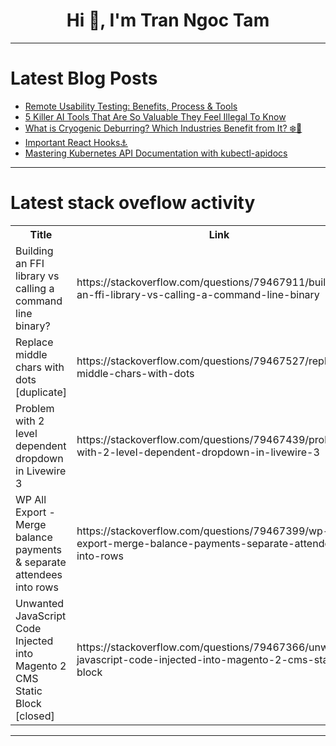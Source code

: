 <h1 align="center">Hi 👋, I'm Tran Ngoc Tam</h1>

---

# Latest Blog Posts 
<!-- BLOG-POST-LIST:START -->
- [Remote Usability Testing: Benefits, Process &amp; Tools](https://dev.to/lollypopdesign/remote-usability-testing-benefits-process-tools-16o)
- [5 Killer AI Tools That Are So Valuable They Feel Illegal To Know](https://dev.to/nitinfab/5-killer-ai-tools-that-are-so-valuable-they-feel-illegal-to-know-4kml)
- [What is Cryogenic Deburring? Which Industries Benefit from It? ❄️🔧](https://dev.to/henglihong-js/what-is-cryogenic-deburring-which-industries-benefit-from-it-11eg)
- [Important React Hooks⚓](https://dev.to/aryan015/important-react-hooks-2d0e)
- [Mastering Kubernetes API Documentation with kubectl-apidocs](https://dev.to/alzhi_f93e67fa45b972/mastering-kubernetes-api-documentation-with-kubectl-apidocs-1mmi)
<!-- BLOG-POST-LIST:END -->

---

# Latest stack oveflow activity
<table>
  <tr><th>Title</th><th>Link</th></tr>
  <!-- STACKOVERFLOW:START --><tr><td>Building an FFI library vs calling a command line binary?</td><td>https://stackoverflow.com/questions/79467911/building-an-ffi-library-vs-calling-a-command-line-binary</td></tr><tr><td>Replace middle chars with dots [duplicate]</td><td>https://stackoverflow.com/questions/79467527/replace-middle-chars-with-dots</td></tr><tr><td>Problem with 2 level dependent dropdown in Livewire 3</td><td>https://stackoverflow.com/questions/79467439/problem-with-2-level-dependent-dropdown-in-livewire-3</td></tr><tr><td>WP All Export - Merge balance payments &amp; separate attendees into rows</td><td>https://stackoverflow.com/questions/79467399/wp-all-export-merge-balance-payments-separate-attendees-into-rows</td></tr><tr><td>Unwanted JavaScript Code Injected into Magento 2 CMS Static Block [closed]</td><td>https://stackoverflow.com/questions/79467366/unwanted-javascript-code-injected-into-magento-2-cms-static-block</td></tr><!-- STACKOVERFLOW:END -->
</table>

---


